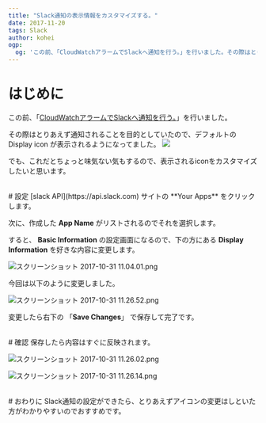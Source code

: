 ```yaml
---
title: "Slack通知の表示情報をカスタマイズする。"
date: 2017-11-20
tags: Slack
author: kohei
ogp:
  og: 'この前、「CloudWatchアラームでSlackへ通知を行う。」を行いました。その際はとりあえず通知されることを目的としていたので、デフォルトの Display icon が表示されるようになってました。でも、これだとちょっと味気ない気もするので、表示されるiconをカスタマイズしたいと思います。'
---
```


# はじめに
この前、「[CloudWatchアラームでSlackへ通知を行う。](https://qiita.com/kooohei/items/848eeb4cbb19c83b0b6d)」を行いました。

その際はとりあえず通知されることを目的としていたので、デフォルトの Display icon が表示されるようになってました。
![](https://camo.qiitausercontent.com/97f1de1e103134f4fb4f00b59cb8d906570f07af/68747470733a2f2f71696974612d696d6167652d73746f72652e73332e616d617a6f6e6177732e636f6d2f302f38323039302f32653566373862392d663366652d633065382d396266302d6630373839323339653838632e706e67)

でも、これだとちょっと味気ない気もするので、表示されるiconをカスタマイズしたいと思います。


<br>
# 設定
[slack API](https://api.slack.com) サイトの **Your Apps** をクリックします。

次に、作成した **App Name** がリストされるのでそれを選択します。

すると、 **Basic Information** の設定画面になるので、下の方にある **Display Information** を好きな内容に変更します。

![スクリーンショット 2017-10-31 11.04.01.png](https://qiita-image-store.s3.amazonaws.com/0/82090/698315df-7fa8-bc61-1baf-a1e73449cc7b.png)

今回は以下のように変更しました。

![スクリーンショット 2017-10-31 11.26.52.png](https://qiita-image-store.s3.amazonaws.com/0/82090/2b124b32-9dae-ea92-3ab7-968830e5919e.png)

変更したら右下の 「**Save Changes**」 で保存して完了です。


<br>
# 確認
保存したら内容はすぐに反映されます。

![スクリーンショット 2017-10-31 11.26.02.png](https://qiita-image-store.s3.amazonaws.com/0/82090/f94c2ad5-d7dc-b7fb-3fe6-c9bce0a0b2fb.png)

![スクリーンショット 2017-10-31 11.26.14.png](https://qiita-image-store.s3.amazonaws.com/0/82090/bbe3a6b9-7d36-25e0-d8d3-ab8cf5746261.png)


<br>
# おわりに
Slack通知の設定ができたら、とりあえずアイコンの変更はしといた方がわかりやすいのでおすすめです。

